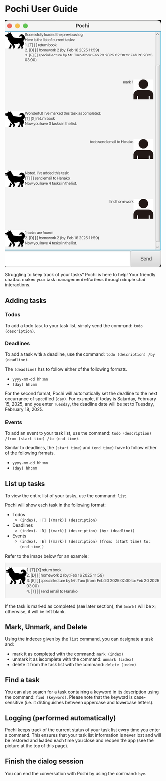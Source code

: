 # Pochi User Guide

![imag](Ui.png)

Struggling to keep track of your tasks? Pochi is here to help! Your friendly chatbot makes your task management effortless through simple chat interactions.

## Adding tasks

### Todos

To add a todo task to your task list, simply send the command: `todo (description)`.

### Deadlines

To add a task with a deadline, use the command: `todo (description) /by (deadline)`.

The `(deadline)` has to follow either of the following formats.

- `yyyy-mm-dd hh:mm`
- `(day) hh:mm`

For the second format, Pochi will automatically set the deadline to the next occurrance of specified `(day)`. For example, if today is Saturday, February 15, 2025, and you enter `Tuesday`, the deadline date will be set to Tuesday, February 18, 2025.

### Events

To add an event to your task list, use the command: `todo (description) /from (start time) /to (end time)`.

Similar to deadlines, the `(start time)` and `(end time)` have to follow either of the following formats.

- `yyyy-mm-dd hh:mm`
- `(day) hh:mm`

## List up tasks

To view the entire list of your tasks, use the command: `list`.

Pochi will show each task in the following format:

- Todos
  - `(index). [T] [(mark)] (description)`
- Deadlines
  - `(index). [D] [(mark)] (description) (by: (deadline))`
- Events
  - `(index). [E] [(mark)] (description) (from: (start time) to: (end time))`

Refer to the image below for an example:

![imag](List.png)

If the task is marked as completed (see later section), the `(mark)` will be `X`; otherwise, it will be left blank.

## Mark, Unmark, and Delete

Using the indeces given by the `list` command, you can designate a task and:

- mark it as completed with the command: `mark (index)`
- unmark it as incomplete with the command: `unmark (index)`
- delete it from the task list with the command: `delete (index)`

## Find a task

You can also search for a task containing a keyword in its description using the command: `find (keyword)`. Please note that the keyword is case-sensitive (i.e. it distinguishes between uppercase and lowercase letters).

## Logging (performed automatically)

Pochi keeps track of the current status of your task list every time you enter a command. This ensures that your task list information is never lost and will be restored and loaded each time you close and reopen the app (see the picture at the top of this page).

## Finish the dialog session

You can end the conversation with Pochi by using the command: `bye`.